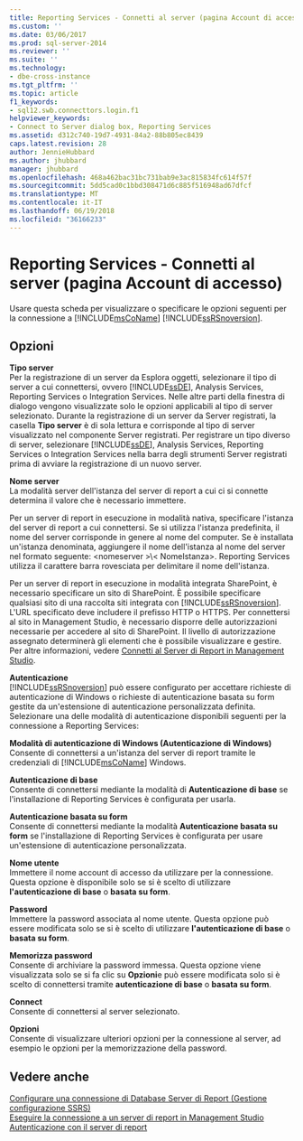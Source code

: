 ```yaml
---
title: Reporting Services - Connetti al server (pagina Account di accesso) | Microsoft Docs
ms.custom: ''
ms.date: 03/06/2017
ms.prod: sql-server-2014
ms.reviewer: ''
ms.suite: ''
ms.technology:
- dbe-cross-instance
ms.tgt_pltfrm: ''
ms.topic: article
f1_keywords:
- sql12.swb.connecttors.login.f1
helpviewer_keywords:
- Connect to Server dialog box, Reporting Services
ms.assetid: d312c740-19d7-4931-84a2-88b805ec8439
caps.latest.revision: 28
author: JennieHubbard
ms.author: jhubbard
manager: jhubbard
ms.openlocfilehash: 468a462bac31bc731bab9e3ac815834fc614f57f
ms.sourcegitcommit: 5dd5cad0c1bbd308471d6c885f516948ad67dfcf
ms.translationtype: MT
ms.contentlocale: it-IT
ms.lasthandoff: 06/19/2018
ms.locfileid: "36166233"
---
```

# <a name="connect-to-server-login-page-reporting-services"></a>Reporting Services - Connetti al server (pagina Account di accesso)
  Usare questa scheda per visualizzare o specificare le opzioni seguenti per la connessione a [!INCLUDE[msCoName](../includes/msconame-md.md)] [!INCLUDE[ssRSnoversion](../includes/ssrsnoversion-md.md)].  
  
## <a name="options"></a>Opzioni  
 **Tipo server**  
 Per la registrazione di un server da Esplora oggetti, selezionare il tipo di server a cui connettersi, ovvero [!INCLUDE[ssDE](../includes/ssde-md.md)], Analysis Services, Reporting Services o Integration Services. Nelle altre parti della finestra di dialogo vengono visualizzate solo le opzioni applicabili al tipo di server selezionato. Durante la registrazione di un server da Server registrati, la casella **Tipo server** è di sola lettura e corrisponde al tipo di server visualizzato nel componente Server registrati. Per registrare un tipo diverso di server, selezionare [!INCLUDE[ssDE](../includes/ssde-md.md)], Analysis Services, Reporting Services o Integration Services nella barra degli strumenti Server registrati prima di avviare la registrazione di un nuovo server.  
  
 **Nome server**  
 La modalità server dell'istanza del server di report a cui ci si connette determina il valore che è necessario immettere.  
  
 Per un server di report in esecuzione in modalità nativa, specificare l'istanza del server di report a cui connettersi. Se si utilizza l'istanza predefinita, il nome del server corrisponde in genere al nome del computer. Se è installata un'istanza denominata, aggiungere il nome dell'istanza al nome del server nel formato seguente: \<nomeserver >\\< NomeIstanza\>. Reporting Services utilizza il carattere barra rovesciata per delimitare il nome dell'istanza.  
  
 Per un server di report in esecuzione in modalità integrata SharePoint, è necessario specificare un sito di SharePoint. È possibile specificare qualsiasi sito di una raccolta siti integrata con [!INCLUDE[ssRSnoversion](../includes/ssrsnoversion-md.md)]. L'URL specificato deve includere il prefisso HTTP o HTTPS. Per connettersi al sito in Management Studio, è necessario disporre delle autorizzazioni necessarie per accedere al sito di SharePoint. Il livello di autorizzazione assegnato determinerà gli elementi che è possibile visualizzare e gestire. Per altre informazioni, vedere [Connetti al Server di Report in Management Studio](../reporting-services/tools/connect-to-a-report-server-in-management-studio.md).  
  
 **Autenticazione**  
 [!INCLUDE[ssRSnoversion](../includes/ssrsnoversion-md.md)] può essere configurato per accettare richieste di autenticazione di Windows o richieste di autenticazione basata su form gestite da un'estensione di autenticazione personalizzata definita. Selezionare una delle modalità di autenticazione disponibili seguenti per la connessione a Reporting Services:  
  
 **Modalità di autenticazione di Windows (Autenticazione di Windows)**  
 Consente di connettersi a un'istanza del server di report tramite le credenziali di [!INCLUDE[msCoName](../includes/msconame-md.md)] Windows.  
  
 **Autenticazione di base**  
 Consente di connettersi mediante la modalità di **Autenticazione di base** se l'installazione di Reporting Services è configurata per usarla.  
  
 **Autenticazione basata su form**  
 Consente di connettersi mediante la modalità **Autenticazione basata su form** se l'installazione di Reporting Services è configurata per usare un'estensione di autenticazione personalizzata.  
  
 **Nome utente**  
 Immettere il nome account di accesso da utilizzare per la connessione. Questa opzione è disponibile solo se si è scelto di utilizzare **l'autenticazione di base** o **basata su form**.  
  
 **Password**  
 Immettere la password associata al nome utente. Questa opzione può essere modificata solo se si è scelto di utilizzare **l'autenticazione di base** o **basata su form**.  
  
 **Memorizza password**  
 Consente di archiviare la password immessa. Questa opzione viene visualizzata solo se si fa clic su **Opzioni**e può essere modificata solo si è scelto di connettersi tramite **autenticazione di base** o **basata su form**.  
  
 **Connect**  
 Consente di connettersi al server selezionato.  
  
 **Opzioni**  
 Consente di visualizzare ulteriori opzioni per la connessione al server, ad esempio le opzioni per la memorizzazione della password.  
  
## <a name="see-also"></a>Vedere anche  
 [Configurare una connessione di Database Server di Report &#40;Gestione configurazione SSRS&#41;](../../2014/sql-server/install/configure-a-report-server-database-connection-ssrs-configuration-manager.md)   
 [Eseguire la connessione a un server di report in Management Studio](../reporting-services/tools/connect-to-a-report-server-in-management-studio.md)   
 [Autenticazione con il server di report](../reporting-services/security/authentication-with-the-report-server.md)  
  
  